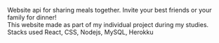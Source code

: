 Website api for sharing meals together. Invite your best friends or your family for dinner!
<br>
This website made as part of my individual project during my studies. 
<br>
Stacks used React, CSS, Nodejs, MySQL, Herokku
